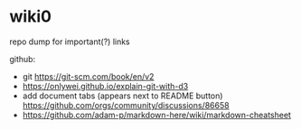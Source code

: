 # wiki0
repo dump for important(?) links




github: 
- git https://git-scm.com/book/en/v2
- https://onlywei.github.io/explain-git-with-d3
- add document tabs (appears next to README button) https://github.com/orgs/community/discussions/86658
- https://github.com/adam-p/markdown-here/wiki/markdown-cheatsheet
